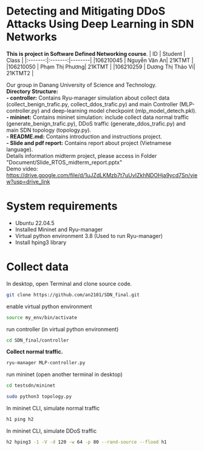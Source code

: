 # Detecting and Mitigating DDoS Attacks Using Deep Learning in SDN Networks  
**This is project in Software Defined Networking course**. 
| ID   | Student    | Class    |
|:-------:|:-------:|--------|
|106210045      | Nguyễn Văn An| 21KTMT       |
|106210050      | Phạm Thị Phương| 21KTMT       |
|106210259      | Dương Thị Thảo Vi| 21KTMT2       |

Our group in Danang University of Science and Technology.  
**Directory Structure:**  
**- controller:** Contains Ryu-manager simulation about collect data (collect_benign_trafic.py, collect_ddos_trafic.py) and main Controller (MLP-controller.py) and deep-learning model checkpoint (mlp_model_detech.pkl).  
**- mininet:** Contains mininet simulation: include collect data normal traffic (generate_benign_trafic.py), DDoS traffic (generate_ddos_trafic.py) and main SDN topology (topology.py).  
**- README.md:** Contains introduction and instructions project.  
**- Slide and pdf report:**  Contains report about project (Vietnamese language).  
Details information midterm project, please access in Folder "Document/Slide_RTOS_midterm_report.pptx"  
Demo video: https://drive.google.com/file/d/1uJZdLKMzb7t7uUvIZkhNDOHja9ycd7Sn/view?usp=drive_link    

# System requirements
- Ubuntu 22.04.5  
- Installed Mininet and Ryu-manager  
- Virtual python environment 3.8 (Used to run Ryu-manager)
- Install hping3 library  
# Collect data
In desktop, open Terminal and clone source code.  
```bash
git clone https://github.com/an2101/SDN_final.git
```
enable virtual python environment
```bash
source my_env/bin/activate
```
run controller (in virtual python environment)
```bash
cd SDN_final/controller
```
**Collect normal traffic.**  
```bash
ryu-manager MLP-controller.py
```
run mininet (open another terminal in desktop)
```bash
cd testsdn/mininet
```
```bash
sudo python3 topology.py
```
In mininet CLI, simulate normal traffic
```bash
h1 ping h2
```
In mininet CLI, simulate DDoS traffic
```bash
h2 hping3 -1 -V -d 120 -w 64 -p 80 --rand-source --flood h1
```
